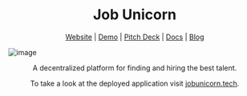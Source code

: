 <h1 align="center">Job Unicorn</h1>


<p align="center"> <a href="https://jobunicorn.tech/">Website</a> | <a href="https://jobunicorn.tech/demo">Demo</a> | <a href="https://jobunicorn.tech/pitch-deck.pdf">Pitch Deck</a> | <a href="https://docs.jobunicorn.tech/">Docs</a> | <a href="https://jobunicorn.hashnode.dev/">Blog</a> </p>

![image](https://user-images.githubusercontent.com/64161383/133911003-fe4b7f2c-c454-4b13-8f5b-02abbc84310e.png)


<p align="center">A decentralized platform for finding and hiring the best talent.</p>

<p align="center">To take a look at the deployed application visit <a href="https://jobunicorn.tech/">jobunicorn.tech</a>.</p>
